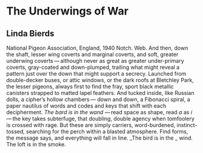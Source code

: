 # The Underwings of War
## Linda Bierds
National Pigeon Association, England, 1940
Notch.
Web.
And then,
down the shaft,
lesser wing coverts
and marginal coverts, and soft,
greater underwing coverts — although never as great
as greater under-primary
coverts, gray-coated
and down-plumped,
trailing
what
might
reveal
a pattern
just over the down
that might support a secrecy.
Launched from double-decker buses, or attic windows,
or the dark roofs at Bletchley Park,
the lesser pigeons,
always first
to find
the
fray,
sport black
metallic
canisters strapped to
matted lapel feathers. And tucked
inside, like Russian dolls, a cipher’s hollow chambers —
down and down, a Fibonacci
spiral, a paper
nautilus
of words
and
codes
and keys
that shift with
each decipherment.
 _The bard is in the wand_ — read space
as shape, read _a_ as _i_  — the key takes subterfuge,
that doubling, double agency
when tomfoolery
is crossed with
rage. But
these
are
simply
carriers,
word-burdened, instinct-
tossed, searching for the perch within
a blasted atmosphere. Find forms, the message says, and
everything will fall in line.
 _The bird is in the
_
wind. The loft
is in
the
smoke.